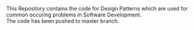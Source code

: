 This Repository contains the code for Design Patterns which are used for common occuring problems in Software Development. <br/>
The code has been pushed to master branch.
